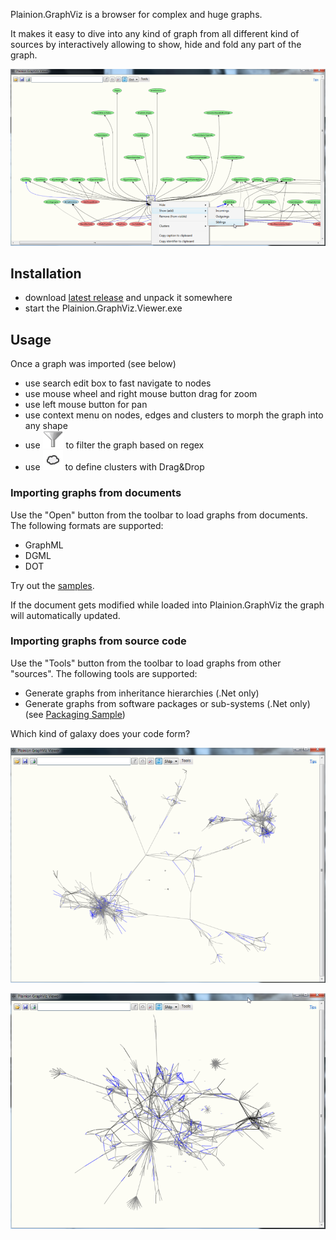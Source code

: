 
Plainion.GraphViz is a browser for complex and huge graphs. 

It makes it easy to dive into any kind of graph from all different kind of sources by interactively 
allowing to show, hide and fold any part of the graph.

![](docs/Screenshots/Overview.png)

## Installation

- download [latest release](https://github.com/plainionist/Plainion.GraphViz/releases) and unpack it somewhere
- start the Plainion.GraphViz.Viewer.exe

## Usage

Once a graph was imported (see below)

- use search edit box to fast navigate to nodes 
- use mouse wheel and right mouse button drag for zoom 
- use left mouse button for pan 
- use context menu on nodes, edges and clusters to morph the graph into any shape 
- use ![](docs/Screenshots/Filter.png) to filter the graph based on regex
- use ![](docs/Screenshots/Clusters.png) to define clusters with Drag&Drop

### Importing graphs from documents

Use the "Open" button from the toolbar to load graphs from documents. 
The following formats are supported:

- GraphML
- DGML
- DOT

Try out the [samples](docs/Viewer.Samples/).

If the document gets modified while loaded into Plainion.GraphViz the graph will automatically updated.

### Importing graphs from source code

Use the "Tools" button from the toolbar to load graphs from other "sources".
The following tools are supported:

- Generate graphs from inheritance hierarchies (.Net only)
- Generate graphs from software packages or sub-systems (.Net only)
  (see [Packaging Sample](docs/Viewer.Samples/Packaging.xaml))

Which kind of galaxy does your code form?

![](docs/Screenshots/Galaxy.1.png)

![](docs/Screenshots/Galaxy.2.png)

